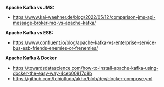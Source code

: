 **Apache Kafka vs JMS:**
- https://www.kai-waehner.de/blog/2022/05/12/comparison-jms-api-message-broker-mq-vs-apache-kafka/

**Apache Kafka vs ESB:**
- https://www.confluent.io/blog/apache-kafka-vs-enterprise-service-bus-esb-friends-enemies-or-frenemies/

**Apache Kafka & Docker**
- https://towardsdatascience.com/how-to-install-apache-kafka-using-docker-the-easy-way-4ceb00817d8b
- https://github.com/tchiotludo/akhq/blob/dev/docker-compose.yml

